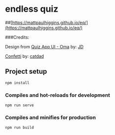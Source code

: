 # endless quiz

##[https://mattpaulhiggins.github.io/eq/](https://mattpaulhiggins.github.io/eq/)

###Credits:

Design from [Quiz App UI - Oma](https://dribbble.com/shots/6508352-Quiz-App-UI-Oma) by: [JD](https://dribbble.com/Jaydev)

[Confetti](https://www.kirilv.com/canvas-confetti/) by: [catdad](https://github.com/catdad)

## Project setup

```
npm install
```

### Compiles and hot-reloads for development

```
npm run serve
```

### Compiles and minifies for production

```
npm run build
```

